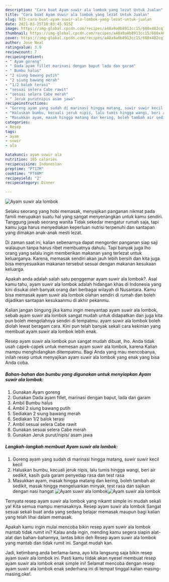 ```yaml
---
description: "Cara buat Ayam suwir ala lombok yang lezat Untuk Jualan"
title: "Cara buat Ayam suwir ala lombok yang lezat Untuk Jualan"
slug: 973-cara-buat-ayam-suwir-ala-lombok-yang-lezat-untuk-jualan
date: 2021-03-25T10:03:45.915Z
image: https://img-global.cpcdn.com/recipes/a48a9a0b8913cc15/680x482cq70/ayam-suwir-ala-lombok-foto-resep-utama.jpg
thumbnail: https://img-global.cpcdn.com/recipes/a48a9a0b8913cc15/680x482cq70/ayam-suwir-ala-lombok-foto-resep-utama.jpg
cover: https://img-global.cpcdn.com/recipes/a48a9a0b8913cc15/680x482cq70/ayam-suwir-ala-lombok-foto-resep-utama.jpg
author: Jose Neal
ratingvalue: 3.9
reviewcount: 7
recipeingredient:
- " Ayam goreng"
- " Dada ayam fillet marinasi dengan baput lada dan garam"
- " Bumbu halus"
- "2 siung bawang putih"
- "2 siung bawang merah"
- "1/2 balok terasi"
- "sesuai selera Cabe rawit"
- "sesuai selera Cabe merah"
- " Jeruk purutnipis asam jawa"
recipeinstructions:
- "Goreng ayam yang sudah di marinasi hingga matang, suwir suwir kecil kecil"
- "Haluskan bumbu, kecuali jeruk nipis, lalu tumis hingga wangi, beri air sedikit, kasih gula garam penyedap rasa dan test rasa"
- "Masukkan ayam, masak hingga matang dan kering, boleh tambah air sedikit, masak hingga mengeluarkan minyak, test rasa dan sajikan dengan nasi hangat"
categories:
- Resep
tags:
- ayam
- suwir
- ala

katakunci: ayam suwir ala 
nutrition: 165 calories
recipecuisine: Indonesian
preptime: "PT17M"
cooktime: "PT40M"
recipeyield: "2"
recipecategory: Dinner

---
```



![Ayam suwir ala lombok](https://img-global.cpcdn.com/recipes/a48a9a0b8913cc15/680x482cq70/ayam-suwir-ala-lombok-foto-resep-utama.jpg)

Selaku seorang yang hobi memasak, menyajikan panganan nikmat pada famili merupakan suatu hal yang sangat menyenangkan untuk kamu sendiri. Tanggung jawab seorang  wanita Tidak sekedar mengatur rumah saja, tapi kamu juga harus menyediakan keperluan nutrisi terpenuhi dan santapan yang dimakan anak-anak mesti lezat.

Di zaman  saat ini, kalian sebenarnya dapat mengorder panganan siap saji walaupun tanpa harus ribet membuatnya dahulu. Tapi banyak juga lho orang yang selalu ingin memberikan makanan yang terlezat untuk keluarganya. Karena, memasak sendiri akan jauh lebih bersih dan kita juga bisa menyesuaikan makanan tersebut sesuai dengan makanan kesukaan keluarga. 



Apakah anda adalah salah satu penggemar ayam suwir ala lombok?. Asal kamu tahu, ayam suwir ala lombok adalah hidangan khas di Indonesia yang kini disukai oleh banyak orang dari berbagai wilayah di Nusantara. Kamu bisa memasak ayam suwir ala lombok olahan sendiri di rumah dan boleh dijadikan santapan kesukaanmu di akhir pekanmu.

Kalian jangan bingung jika kamu ingin menyantap ayam suwir ala lombok, sebab ayam suwir ala lombok sangat mudah untuk didapatkan dan juga kita pun boleh mengolahnya sendiri di tempatmu. ayam suwir ala lombok boleh diolah lewat beragam cara. Kini pun telah banyak sekali cara kekinian yang membuat ayam suwir ala lombok lebih enak.

Resep ayam suwir ala lombok pun sangat mudah dibuat, lho. Anda tidak usah capek-capek untuk memesan ayam suwir ala lombok, karena Kalian mampu menghidangkan ditempatmu. Bagi Anda yang mau mencobanya, inilah resep untuk menyajikan ayam suwir ala lombok yang enak yang bisa Anda coba.

<!--inarticleads1-->

##### Bahan-bahan dan bumbu yang digunakan untuk menyiapkan Ayam suwir ala lombok:

1. Gunakan  Ayam goreng
1. Gunakan  Dada ayam fillet, marinasi dengan baput, lada dan garam
1. Ambil  Bumbu halus
1. Ambil 2 siung bawang putih
1. Sediakan 2 siung bawang merah
1. Sediakan 1/2 balok terasi
1. Ambil sesuai selera Cabe rawit
1. Gunakan sesuai selera Cabe merah
1. Gunakan  Jeruk purut/nipis/ asam jawa




<!--inarticleads2-->

##### Langkah-langkah membuat Ayam suwir ala lombok:

1. Goreng ayam yang sudah di marinasi hingga matang, suwir suwir kecil kecil
1. Haluskan bumbu, kecuali jeruk nipis, lalu tumis hingga wangi, beri air sedikit, kasih gula garam penyedap rasa dan test rasa
1. Masukkan ayam, masak hingga matang dan kering, boleh tambah air sedikit, masak hingga mengeluarkan minyak, test rasa dan sajikan dengan nasi hangat
<img src="https://img-global.cpcdn.com/steps/99d5d36b447d22ac/160x128cq70/ayam-suwir-ala-lombok-langkah-memasak-3-foto.jpg" alt="Ayam suwir ala lombok"><img src="https://img-global.cpcdn.com/steps/67d9cb7947e2d010/160x128cq70/ayam-suwir-ala-lombok-langkah-memasak-3-foto.jpg" alt="Ayam suwir ala lombok">



Ternyata resep ayam suwir ala lombok yang nikamt simple ini mudah sekali ya! Kita semua mampu memasaknya. Resep ayam suwir ala lombok Sangat sesuai sekali buat anda yang sedang belajar memasak maupun bagi kalian yang telah lihai dalam memasak.

Apakah kamu ingin mulai mencoba bikin resep ayam suwir ala lombok mantab tidak rumit ini? Kalau anda ingin, mending kamu segera siapin alat-alat dan bahan-bahannya, lantas bikin deh Resep ayam suwir ala lombok yang mantab dan tidak rumit ini. Sangat mudah kan. 

Jadi, ketimbang anda berlama-lama, ayo kita langsung saja bikin resep ayam suwir ala lombok ini. Pasti kamu tiidak akan nyesel membuat resep ayam suwir ala lombok enak simple ini! Selamat mencoba dengan resep ayam suwir ala lombok enak sederhana ini di tempat tinggal kalian masing-masing,oke!.

